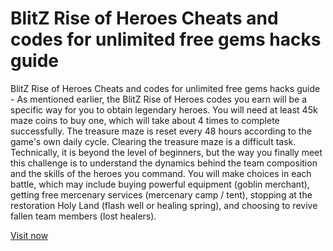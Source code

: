 # BlitZ Rise of Heroes Cheats and codes for unlimited free gems hacks guide

BlitZ Rise of Heroes Cheats and codes for unlimited free gems hacks guide - As mentioned earlier, the BlitZ Rise of Heroes codes you earn will be a specific way for you to obtain legendary heroes. You will need at least 45k maze coins to buy one, which will take about 4 times to complete successfully. The treasure maze is reset every 48 hours according to the game's own daily cycle. Clearing the treasure maze is a difficult task. Technically, it is beyond the level of beginners, but the way you finally meet this challenge is to understand the dynamics behind the team composition and the skills of the heroes you command. You will make choices in each battle, which may include buying powerful equipment (goblin merchant), getting free mercenary services (mercenary camp / tent), stopping at the restoration Holy Land (flash well or healing spring), and choosing to revive fallen team members (lost healers).

<a href="https://windmod.icu/blitz-rise-of-heroes/">Visit now</a>
